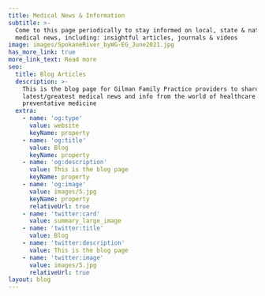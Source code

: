 ```yaml
---
title: Medical News & Information
subtitle: >-
  Come to this page periodically to stay informed on local, state & national
  medical news, including: insightful articles, journals & videos
image: images/SpokaneRiver_byWG-EG_June2021.jpg
has_more_link: true
more_link_text: Read more
seo:
  title: Blog Articles
  description: >-
    This is the blog page for Gilman Family Practice providers to share
    latest/greatest medical news and info from the world of healthcare &
    preventative medicine 
  extra:
    - name: 'og:type'
      value: website
      keyName: property
    - name: 'og:title'
      value: Blog
      keyName: property
    - name: 'og:description'
      value: This is the blog page
      keyName: property
    - name: 'og:image'
      value: images/5.jpg
      keyName: property
      relativeUrl: true
    - name: 'twitter:card'
      value: summary_large_image
    - name: 'twitter:title'
      value: Blog
    - name: 'twitter:description'
      value: This is the blog page
    - name: 'twitter:image'
      value: images/5.jpg
      relativeUrl: true
layout: blog
---
```

